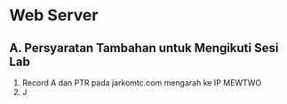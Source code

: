 # Web Server
## A. Persyaratan Tambahan untuk Mengikuti Sesi Lab
1. Record A dan PTR pada jarkomtc.com mengarah ke IP MEWTWO
2. J
<!--stackedit_data:
eyJoaXN0b3J5IjpbLTE1NTE0MzUzNDEsLTc5MDU2MDI5Nl19
-->